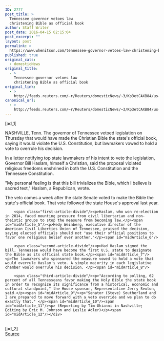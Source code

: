 ```yaml
---
ID: 2777
post_title: >
  Tennessee governor vetoes law
  christening Bible as official book
author: Staff Writer
post_date: 2016-04-15 02:15:04
post_excerpt: ""
layout: post
permalink: >
  https://www.whenitson.com/tennessee-governor-vetoes-law-christening-bible-as-official-book/
published: true
original_cats:
  - domesticNews
original_title:
  - >
    Tennessee governor vetoes law
    christening Bible as official book
original_link:
  - >
    http://feeds.reuters.com/~r/Reuters/domesticNews/~3/Kp3etCAXB84/us-tennessee-bible-idUSKCN0XC05T
canonical_url:
  - >
    http://feeds.reuters.com/~r/Reuters/domesticNews/~3/Kp3etCAXB84/us-tennessee-bible-idUSKCN0XC05T
---
```

 [ad_1]
<br><div id="articleText">
<span id="midArticle_start"/>

<span id="midArticle_0"/><span class="focusParagraph" readability="7"><p><span class="articleLocation">NASHVILLE, Tenn.</span> The governor of Tennessee vetoed legislation on Thursday that would have made the Christian Bible the state's official book, saying it would violate the U.S. Constitution, but lawmakers vowed to hold a vote to overrule his decision.</p></span><span id="midArticle_1"/><p>In a letter notifying top state lawmakers of his intent to veto the legislation, Governor Bill Haslam, himself a Christian, said the proposal violated religious freedoms enshrined in both the U.S. Constitution and the Tennessee Constitution.</p><span id="midArticle_2"/><p>"My personal feeling is that this bill trivializes the Bible, which I believe is sacred text," Haslam, a Republican,  wrote.</p><span id="midArticle_3"/><p>The veto comes a week after the state Senate voted to make the Bible the state's official book. That vote followed the state House's approval last year.</p><span id="midArticle_4"/>
        
        <span class="first-article-divide"/><p>Haslam, who won re-election in 2014, faced mounting pressure from civil libertarian and non-theistic groups to stop the measure from becoming law.</p><span id="midArticle_5"/><p>Hedy Weinberg, executive director of the American Civil Liberties Union of Tennessee, praised the decision, saying elected officials should not "use their official positions to favor one religious belief over another."</p><span id="midArticle_6"/>
        
        <span class="second-article-divide"/><p>Had Haslam signed the bill, Tennessee would have become the first U.S. state to designate the Bible as its official state book.</p><span id="midArticle_7"/><p>The lawmakers who sponsored the measure vowed to hold a vote that would overrule Haslam's veto. A simple majority in each legislative chamber would overrule his decision. </p><span id="midArticle_8"/>
        
        <span class="third-article-divide"/><p>"According to polling, 62 percent of all Tennesseans favor making the Holy Bible the state book in order to recognize its significance from a historical, economic and cultural standpoint," the House sponsor, Representative Jerry Sexton, said.</p><span id="midArticle_9"/><p>"Senator (Steve) Southerland and I are prepared to move forward with a veto override and we plan to do exactly that." </p><span id="midArticle_10"/><span id="midArticle_11"/><p> (Reporting by Tim Ghianni in Nashville; Editing by Eric M. Johnson and Leslie Adler)</p><span id="midArticle_12"/></div>
<br>[ad_2]
<br><a href="http://feeds.reuters.com/~r/Reuters/domesticNews/~3/Kp3etCAXB84/us-tennessee-bible-idUSKCN0XC05T">Source </a>